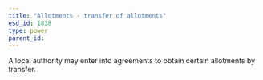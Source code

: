 ```yaml
---
title: "Allotments - transfer of allotments"
esd_id: 1838
type: power
parent_id:  
---
```


A local authority may enter into agreements to obtain certain allotments by transfer.

